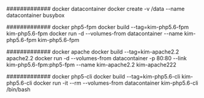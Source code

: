 ############# docker datacontainer
docker create -v /data --name datacontainer busybox

############# docker php5-fpm
docker build --tag=kim-php5.6-fpm kim-php5.6-fpm
docker run -d --volumes-from datacontainer --name kim-php5.6-fpm kim-php5.6-fpm

############# docker apache
docker build --tag=kim-apache2.2 apache2.2
docker run -d --volumes-from datacontainer -p 80:80 --link kim-php5.6-fpm:php5-fpm --name kim-apache2.2 kim-apache222

############# docker php5-cli
docker build --tag=kim-php5.6-cli kim-php5.6-cli
docker run -it --rm --volumes-from datacontainer kim-php5.6-cli /bin/bash


